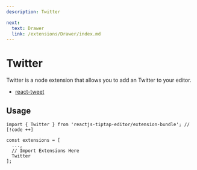```yaml
---
description: Twitter

next:
  text: Drawer
  link: /extensions/Drawer/index.md
---
```


# Twitter

Twitter is a node extension that allows you to add an Twitter to your editor.

- [react-tweet](https://www.npmjs.com/package/react-tweet)

## Usage

```tsx
import { Twitter } from 'reactjs-tiptap-editor/extension-bundle'; // [!code ++]

const extensions = [
  ...,
  // Import Extensions Here
  Twitter
];
```
